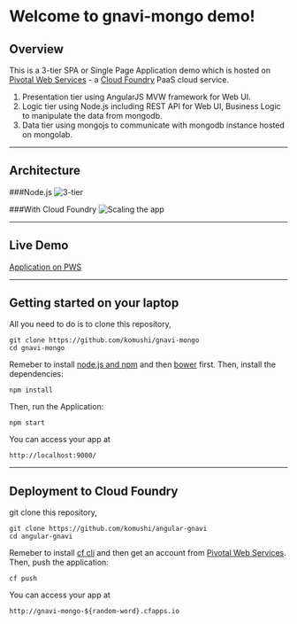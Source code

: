 Welcome to gnavi-mongo demo!
===================

Overview
-------------

This is a 3-tier SPA or Single Page Application demo which is hosted on [Pivotal Web Services](https://run.pivotal.io/) - a [Cloud Foundry](http://www.cloudfoundry.org/) PaaS cloud service.

 1. Presentation tier using AngularJS MVW framework for Web UI.
 2. Logic tier using Node.js including REST API for Web UI, Business Logic to manipulate the data from mongodb.
 3. Data tier using mongojs to communicate with mongodb instance hosted on mongolab.

----------
Architecture
-------------
###Node.js
![3-tier](https://raw.githubusercontent.com/komushi/gnavi-mongo/master/images/architecture.png)

###With Cloud Foundry
![Scaling the app](https://raw.githubusercontent.com/komushi/gnavi-mongo/master/images/cf.png)

----------
Live Demo
-------------
[Application on PWS](http://gnavi-mongo.cfapps.io/)


----------
Getting started on your laptop
-------------

All you need to do is to clone this repository,
```
git clone https://github.com/komushi/gnavi-mongo
cd gnavi-mongo
```

Remeber to install [node.js and npm](http://nodejs.org/) and then [bower](http://bower.io/) first.
Then, install the dependencies:
```
npm install
```

Then, run the Application:
```
npm start
```

You can access your app at 
```
http://localhost:9000/
```
----------
Deployment to Cloud Foundry
-------------
git clone this repository,
```
git clone https://github.com/komushi/angular-gnavi
cd angular-gnavi
```

Remeber to install [cf cli](https://github.com/cloudfoundry/cli/releases) and then get an account from [Pivotal Web Services](http://run.pivotal.io/).
Then, push the application:
```
cf push
```
You can access your app at 
```
http://gnavi-mongo-${random-word}.cfapps.io
```